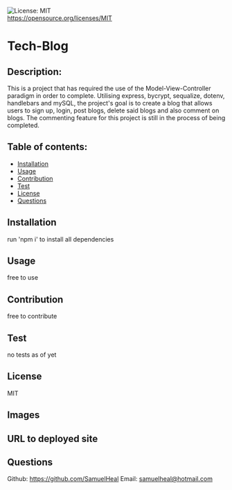 ![License: MIT](https://img.shields.io/badge/License-MIT-yellow.svg)<br />https://opensource.org/licenses/MIT
  
  # Tech-Blog
  
  ## Description:
  This is a project that has required the use of the Model-View-Controller paradigm in order to complete. Utilising express, bycrypt, sequalize, dotenv, handlebars and mySQL, the project's goal is to create a blog that allows users to sign up, login, post blogs, delete said blogs and also comment on blogs. The commenting feature for this project is still in the process of being completed. 
  
  ## Table of contents:
  - [Installation](#installation)
  - [Usage](#usage)
  - [Contribution](#contribution)
  - [Test](#test)
  - [License](#license)
  - [Questions](#questions)

  ## Installation
  run 'npm i' to install all dependencies

  ## Usage
  free to use

  ## Contribution
  free to contribute

  ## Test
  no tests as of yet

  ## License
  MIT

  ## Images

  ## URL to deployed site

  ## Questions
  Github: https://github.com/SamuelHeal
  Email: samuelheal@hotmail.com
  
